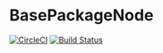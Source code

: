 # BasePackageNode
[![CircleCI](https://circleci.com/gh/kevinsalles/BasePackageNode.svg?style=svg)](https://circleci.com/gh/kevinsalles/BasePackageNode)
[![Build Status](https://travis-ci.org/kevinsalles/BasePackageNode.svg?branch=master)](https://travis-ci.org/kevinsalles/BasePackageNode)
